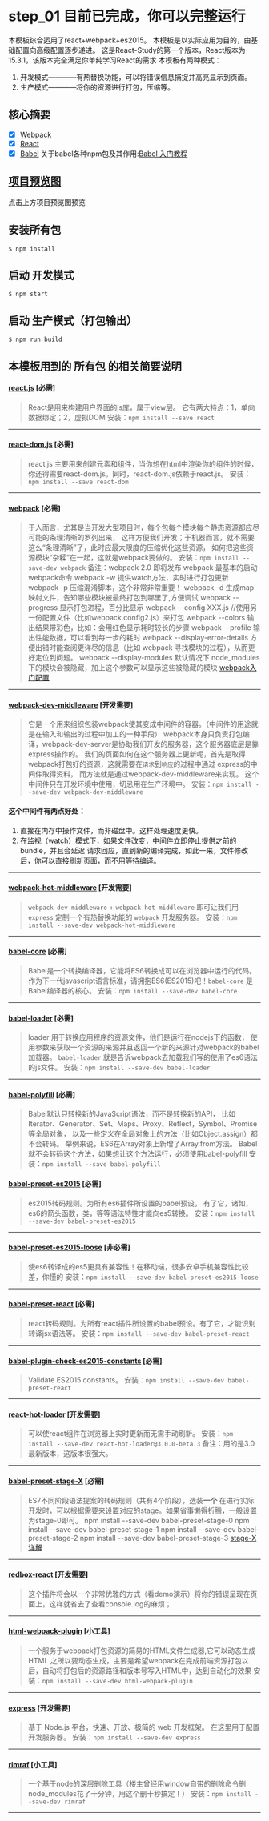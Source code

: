 # step_01 目前已完成，你可以完整运行

本模板综合运用了react+webpack+es2015。
本模板是以实际应用为目的，由基础配置向高级配置逐步递进。
这是React-Study的第一个版本，React版本为15.3.1，该版本完全满足你单纯学习React的需求
本模板有两种模式：

1. 开发模式————有热替换功能，可以将错误信息捕捉并高亮显示到页面。
1. 生产模式————将你的资源进行打包，压缩等。

## 核心摘要

- [x] [Webpack](https://webpack.github.io)
- [x] [React](https://facebook.github.io/react/)
- [x] [Babel](https://babeljs.io/)  关于babel各种npm包及其作用:[Babel 入门教程](http://www.ruanyifeng.com/blog/2016/01/babel.html)

## [项目预览图](http://qiniu.cllgeek.com/2016092801.png)
点击上方项目预览图预览

## 安装所有包

```
$ npm install
```

## 启动 开发模式

```
$ npm start
```

## 启动 生产模式（打包输出）

```
$ npm run build
```

## 本模板用到的 __所有包__ 的相关简要说明

#### [react.js](https://facebook.github.io/react/index.html) [必需]
> React是用来构建用户界面的js库，属于view层。
  它有两大特点：1，单向数据绑定；2，虚拟DOM
  安装：`npm install --save react`

---

#### [react-dom.js](https://npm.taobao.org/package/react-dom) [必需]
> react.js 主要用来创建元素和组件，当你想在html中渲染你的组件的时候，
你还得需要react-dom.js。同时，react-dom.js依赖于react.js。
安装：`npm install --save react-dom`

---

#### [webpack](https://npm.taobao.org/package/react-dom) [必需]
> 于人而言，尤其是当开发大型项目时，每个包每个模块每个静态资源都应尽可能的条理清晰的罗列出来，
这样方便我们开发；于机器而言，就不需要这么“条理清晰”了，此时应最大限度的压缩优化这些资源，
如何把这些资源模块“杂糅”在一起，这就是webpack要做的。
安装：`npm install --save-dev webpack`
备注：webpack 2.0 即将发布
webpack 最基本的启动webpack命令
webpack -w 提供watch方法，实时进行打包更新
webpack -p 压缩混淆脚本，这个非常非常重要！
webpack -d 生成map映射文件，告知哪些模块被最终打包到哪里了,方便调试
webpack --progress 显示打包进程，百分比显示
webpack --config XXX.js //使用另一份配置文件（比如webpack.config2.js）来打包
webpack --colors 输出结果带彩色，比如：会用红色显示耗时较长的步骤
webpack --profile 输出性能数据，可以看到每一步的耗时
webpack  --display-error-details 方便出错时能查阅更详尽的信息（比如 webpack 寻找模块的过程），从而更好定位到问题。
webpack --display-modules 默认情况下 node_modules 下的模块会被隐藏，加上这个参数可以显示这些被隐藏的模块
[webpack入门配置](https://segmentfault.com/a/1190000005089993)

---

#### [webpack-dev-middleware](https://npm.taobao.org/package/webpack-dev-middleware) [开发需要]
> 它是一个用来组织包装webpack使其变成中间件的容器。（中间件的用途就是在输入和输出的过程中加工的一种手段）
webpack本身只负责打包编译，webpack-dev-server是协助我们开发的服务器，这个服务器底层是靠express操作的。
我们的页面如何在这个服务器上更新呢，首先是取得webpack打包好的资源，这就需要在`请求`到`响应`的过程中通过
express的中间件取得资料， 而方法就是通过webpack-dev-middleware来实现。
这个中间件只在开发环境中使用，切忌用在生产环境中。
安装：`npm install --save-dev webpack-dev-middleware`

#### 这个中间件有两点好处：

1. 直接在内存中操作文件，而非磁盘中。这样处理速度更快。
1. 在监视（watch）模式下，如果文件改变，中间件立即停止提供之前的bundle，并且会延迟
请求回应，直到新的编译完成，如此一来，文件修改后，你可以直接刷新页面，而不用等待编译。

---

#### [webpack-hot-middleware](https://npm.taobao.org/package/webpack-hot-middleware) [开发需要]
>  `webpack-dev-middleware` + `webpack-hot-middleware` 即可让我们用 `express`
定制一个有热替换功能的 `webpack` 开发服务器。
安装：`npm install --save-dev webpack-hot-middleware`

---

#### [babel-core](https://npm.taobao.org/package/babel-core) [必需]
> Babel是一个转换编译器，它能将ES6转换成可以在浏览器中运行的代码。
作为下一代javascript语言标准，请拥抱ES6(ES2015)吧！`babel-core` 是Babel编译器的核心。
安装：`npm install --save-dev babel-core`

---

#### [babel-loader](https://npm.taobao.org/package/babel-loader) [必需]
> loader 用于转换应用程序的资源文件，他们是运行在nodejs下的函数，
使用参数来获取一个资源的来源并且返回一个新的来源针对webpack的babel加载器。
`babel-loader` 就是告诉webpack去加载我们写的使用了es6语法的js文件。
安装：`npm install --save-dev babel-loader`

---

#### [babel-polyfill](https://github.com/babel/babel) [必需]
> Babel默认只转换新的JavaScript语法，而不是转换新的API，
比如Iterator、Generator、Set、Maps、Proxy、Reflect，Symbol、Promise等全局对象，
以及一些定义在全局对象上的方法（比如Object.assign）都不会转码。
举例来说，ES6在Array对象上新增了Array.from方法。
Babel就不会转码这个方法，如果想让这个方法运行，必须使用babel-polyfill
安装：`npm install --save babel-polyfill`

#### [babel-preset-es2015](https://github.com/babel/babel) [必需]
> es2015转码规则。为所有es6插件所设置的babel预设，
有了它，诸如，es6的箭头函数，类，等等语法特性才能向es5转换。
安装：`npm install --save-dev babel-preset-es2015`

---

#### [babel-preset-es2015-loose](https://github.com/bkonkle/babel-preset-es2015-loose) [非必需]
> 使es6转译成的es5更具有兼容性！在移动端，很多安卓手机兼容性比较差，你懂的
安装：`npm install --save-dev babel-preset-es2015-loose`

---

#### [babel-preset-react](https://github.com/babel/babel) [必需]
> react转码规则。为所有react插件所设置的babel预设。有了它，才能识别转译jsx语法等。
安装：`npm install --save-dev babel-preset-react`

---

#### [babel-plugin-check-es2015-constants](https://www.npmjs.com/package/babel-plugin-check-es2015-constants) [必需]
> Validate ES2015 constants。
安装：`npm install --save-dev babel-preset-react`

---

#### [react-hot-loader](https://npm.taobao.org/package/react-hot-loader) [开发需要]
> 可以使react组件在浏览器上实时更新而无需手动刷新。
安装：`npm install --save-dev react-hot-loader@3.0.0-beta.3`
备注：用的是3.0最新版本，这版本很强大。

---

#### [babel-preset-stage-X](https://npm.taobao.org/package/babel-preset-stage-0) [必需]
> ES7不同阶段语法提案的转码规则（共有4个阶段），选装**一个**
在进行实际开发时，可以根据需要来设置对应的stage。如果省事懒得折腾，一般设置为stage-0即可。
npm install --save-dev babel-preset-stage-0
npm install --save-dev babel-preset-stage-1
npm install --save-dev babel-preset-stage-2
npm install --save-dev babel-preset-stage-3
[stage-X详解](http://www.cnblogs.com/flyingzl/p/5501247.html)

---

#### [redbox-react](https://github.com/KeywordBrain/redbox-react) [开发需要]
> 这个插件将会以一个非常优雅的方式（看demo演示）将你的错误呈现在页面上，这样就省去了查看console.log的麻烦；

---

#### [html-webpack-plugin](https://npm.taobao.org/package/html-webpack-plugin) [小工具]
> 一个服务于webpack打包资源的简易的HTML文件生成器,它可以动态生成HTML
之所以要动态生成，主要是希望webpack在完成前端资源打包以后，自动将打包后的资源路径和版本号写入HTML中，达到自动化的效果
安装：`npm install --save-dev html-webpack-plugin`

---

#### [express](https://npm.taobao.org/package/express) [开发需要]
> 基于 Node.js 平台，快速、开放、极简的 web 开发框架。
在这里用于配置开发服务器。
安装：`npm install --save-dev express`

---

#### [rimraf](https://npm.taobao.org/package/rimraf) [小工具]
> 一个基于node的深层删除工具（楼主曾经用window自带的删除命令删node_modules花了十分钟，用这个删十秒搞定！）
安装：`npm install --save-dev rimraf`

---


